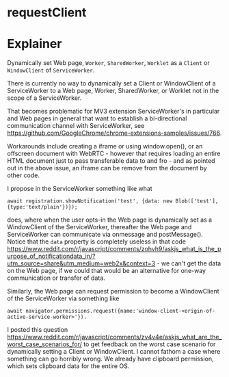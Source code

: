 # requestClient

# Explainer

Dynamically set Web page, `Worker`, `SharedWorker`, `Worklet` as a `Client` or `WindowClient` of `ServiceWorker`.

There is currently no way to dynamically set a Client or WindowClient of a ServiceWorker to a Web page, Worker, SharedWorker, or Worklet not in the scope of a ServiceWorker.

That becomes problematic for MV3 extension ServiceWorker's in particular and Web pages in general that want to establish a bi-directional communication channel with ServiceWorker, see https://github.com/GoogleChrome/chrome-extensions-samples/issues/766.

Workarounds include creating a iframe or using window.open(), or an offscreen document with WebRTC - however that requires loading an entire HTML document just to pass transferable data to and fro - and as pointed out in the above issue, an iframe can be remove from the document by other code.

I propose in the ServiceWorker something like what 

```
await registration.showNotification('test', {data: new Blob(['test'], {type:'text/plain'})});
```

does, where when the user opts-in the Web page is dynamically set as a WindowClient of the ServiceWorker, thereafter the Web page and ServiceWorker can communicate via onmessage and postMessage(). Notice that the `data` property is completely useless in that code https://www.reddit.com/r/javascript/comments/zohvh9/askjs_what_is_the_purpose_of_notificationdata_in/?utm_source=share&utm_medium=web2x&context=3 - we can't get the data on the Web page, if we could that would be an alternative for one-way communication or transfer of data.

Similarly, the Web page can request permission to become a WindowClient of the ServiceWorker via something like

```
await navigator.permissions.request({name:'window-client-<origin-of-active-service-worker>'}).
```

I posted this question https://www.reddit.com/r/javascript/comments/zv4v4e/askjs_what_are_the_worst_case_scenarios_for/ to get feedback on the worst case scenario for dynamically setting a Client or WindowClient. I cannot fathom a case where something can go horribly wrong. We already have clipboard permission, which sets clipboard data for the entire OS.

